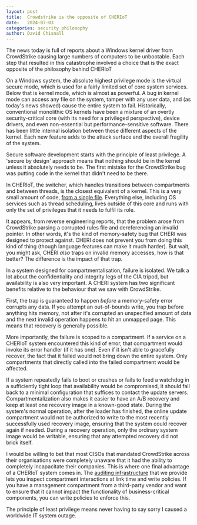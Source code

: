 ```yaml
---
layout: post
title:  Crowdstrike is the opposite of CHERIoT
date:   2024-07-03
categories: security philosophy
author: David Chisnall
---
```


The news today is full of reports about a Windows kernel driver from CrowdStrike causing large numbers of computers to be unbootable.
Each step that resulted in this catastrophe involved a choice that is the exact opposite of the philosophy behind CHERIoT

On a Windows system, the absolute highest privilege mode is the virtual secure mode, which is used for a fairly limited set of core system services.
Below that is kernel mode, which is almost as powerful.
A bug in kernel mode can access any file on the system, tamper with any user data, and (as today's news showed) cause the entire system to fail.
Historically, conventional monolithic OS kernels have been a mixture of an overtly security-critical core (with its need for a privileged perspective), device drivers, and even non-essential but performance-sensitive software.
There has been little internal isolation between these different aspects of the kernel.
Each new feature adds to the attack surface and the overall fragility of the system.

Secure software development starts with the principle of least privilege.
A 'secure by design' approach means that nothing should be in the kernel unless it absolutely needs to be.
The first mistake for the CrowdStrike bug was putting code in the kernel that didn't need to be there.

In CHERIoT, the switcher, which handles transitions between compartments and between threads, is the closest equivalent of a kernel.
This is a very small amount of code, [from a single file](https://github.com/microsoft/cheriot-rtos/blob/main/sdk/core/switcher/entry.S).
Everything else, including OS services such as thread scheduling, lives outside of this core and runs with only the set of privileges that it needs to fulfil its role.

It appears, from reverse engineering reports, that the problem arose from CrowdStrike parsing a corrupted rules file and dereferencing an invalid pointer.
In other words, it's the kind of memory-safety bug that CHERI was designed to protect against.
CHERI does not prevent you from doing this kind of thing (though language features can make it much harder).
But wait, you might ask, CHERI *also* traps on invalid memory accesses, how is that better?
The difference is the impact of that trap.

In a system designed for compartmentalisation, failure is isolated.
We talk a lot about the confidentiality and integrity legs of the CIA tripod, but availability is also very important.
A CHERI system has two significant benefits relative to the behaviour that we saw with CrowdStrike.

First, the trap is guaranteed to happen *before* a memory-safety error corrupts any data.
If you attempt an out-of-bounds write, you trap before anything hits memory, not after it's corrupted an unspecified amount of data and the next invalid operation happens to hit an unmapped page.
This means that recovery is generally possible.

More importantly, the failure is scoped to a compartment.
If a service on a CHERIoT system encountered this kind of error, that compartment would invoke its error handler (if it has one).
Even if it isn't able to gracefully recover, the fact that it failed would not bring down the entire system.
Only compartments that directly called into the failed compartment would be affected.

If a system repeatedly fails to boot or crashes or fails to feed a watchdog in a sufficiently tight loop that availability would be compromised, it should fall back to a minimal configuration that suffices to contact the update servers.
Compartmentalization also makes it easier to have an A/B recovery and keep at least one recovery image in a known-good state.
During the system's normal operation, after the loader has finished, the online update compartment would not be authorized to write to the most recently successfully used recovery image, ensuring that the system could recover again if needed.
During a recovery operation, only the ordinary system image would be writable, ensuring that any attempted recovery did not brick itself.

I would be willing to bet that most CISOs that mandated CrowdStrike across their organisations were completely unaware that it had the ability to completely incapacitate their companies.
This is where one final advantage of a CHERIoT system comes in.
The [auditing infrastructure](https://cheriot.org/rtos/firmware/auditing/2024/03/01/cheriot-audit.html) that we provide lets you inspect compartment interactions at link time and write policies.
If you have a management compartment from a third-party vendor and want to ensure that it cannot impact the functionality of business-critical components, you can write policies to enforce this.

The principle of least privilege means never having to say sorry I caused a worldwide IT system outage.

